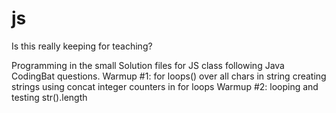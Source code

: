 js
==
Is this really keeping for teaching? 
 
Programming in the small Solution files for JS class following Java CodingBat questions. 
Warmup #1: 
for loops() over all chars in string
creating strings using concat
integer 
counters in for loops
Warmup #2: 
looping and testing str().length







